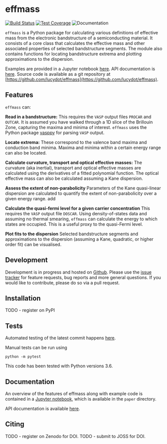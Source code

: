 # effmass

[![Build Status](https://travis-ci.com/lucydot/effmass.svg?branch=master)](https://travis-ci.com/lucydot/effmass)
[![Test Coverage](https://codeclimate.com/github/lucydot/effmass/badges/coverage.svg)](https://codeclimate.com/github/lucydot/effmass/coverage)
![Documentation](https://readthedocs.org/projects/pip/badge/?version=latest)

`effmass` is a Python package for calculating various definitions of effective mass from the electronic bandstructure of a semiconducting material. It consists of a core class that calculates the effective mass and other associated properties of selected bandstructure segments. The module also contains functions for locating bandstructure extrema and plotting approximations to the dispersion.

Examples are provided in a Jupyter notebook [here](nbviewer.jupyter.org/github/lucydot/effmass/blob/master/paper/notebook.ipynb).
API documentation is [here](effmass.readthedocs.io/en/latest/).
Source code is available as a git repository at [https://github.com/lucydot/effmass](https://github.com/lucydot/effmass).

## Features

`effmass` can:

**Read in a bandstructure:**
This requires the `VASP` output files `PROCAR` and `OUTCAR`. It is assumed you have walked through a 1D slice of the Brillouin Zone, capturing the maxima and minima of interest. `effmass` uses the Python package [vasppy](https://github.com/bjmorgan/vasppy) for parsing `VASP` output.

**Locate extrema:**
These correspond to the valence band maxima and conduction band minima. Maxima and minima within a certain energy range can also be located.

**Calculate curvature, transport and optical effective masses:**
The curvature (aka inertial), transport and optical effective masses are calculated using the derivatives of a fitted polynomial function. The optical effective mass can also be calculated assuming a Kane dispersion.

**Assess the extent of non-parabolicity**
Parameters of the Kane quasi-linear dispersion are calculated to quantify the extent of non-parabolicity over a given energy range. add

**Calculate the quasi-fermi level for a given carrier concentration**
This requires the `VASP` output file `DOSCAR`. Using density-of-states data and assuming no thermal smearing, `effmass` can calculate the energy to which states are occupied. This is a useful proxy to the quasi-Fermi level.

**Plot fits to the dispersion**
Selected bandstructure segments and approximations to the dispersion (assuming a Kane, quadratic, or higher order fit) can be visualised.

## Development

Development is in progress and hosted on [Github](https://github.com/lucydot/effmass). Please use the [issue tracker](https://github.com/lucydot/effmass/issues/) for feature requests, bug reports and more general questions. If you would like to contribute, please do so via a pull request.

## Installation

TODO - register on PyPI

## Tests

Automated testing of the latest commit happens [here](https://travis-ci.com/lucydot/effmass).

Manual tests can be run using 
```
python -m pytest
```

This code has been tested with Python versions 3.6.

## Documentation

An overview of the features of effmass along with example code is contained in a [Jupyter notebook](nbviewer.jupyter.org/github/lucydot/effmass/blob/master/paper/notebook.ipynb), which is available in the `paper` directory.

API documentation is available [here](effmass.readthedocs.io/en/latest/).

## Citing

TODO - register on Zenodo for DOI.
TODO - submit to JOSS for DOI.
